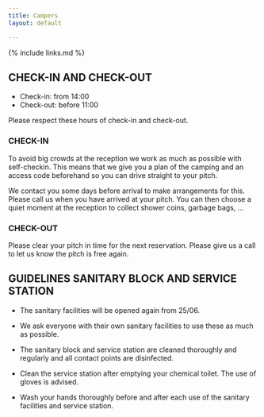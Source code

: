```yaml
---
title: Campers
layout: default

---
```


{% include links.md %}

## CHECK-IN AND CHECK-OUT

* Check-in: from 14:00
* Check-out: before 11:00

Please respect these hours of check-in and check-out.

### CHECK-IN

To avoid big crowds at the reception we work as much as possible with self-checkin.
This means that we give you a plan of the camping and an access code beforehand so
you can drive straight to your pitch.

We contact you some days before arrival to make arrangements for this.
Please call us when you have arrived at your pitch. You can then choose a quiet moment
at the reception to collect shower coins, garbage bags, ...

### CHECK-OUT

Please clear your pitch in time for the next reservation.
Please give us a call to let us know the pitch is free again.

## GUIDELINES SANITARY BLOCK AND SERVICE STATION

* The sanitary facilities will be opened again from 25/06. 

* We ask everyone with their own sanitary facilities to use these as much as possible.

* The sanitary block and service station are cleaned thoroughly and regularly
and all contact points are disinfected.

* Clean the service station after emptying your chemical toilet. The use of gloves is advised.

* Wash your hands thoroughly before and after each use of the sanitary facilities
and service station.

